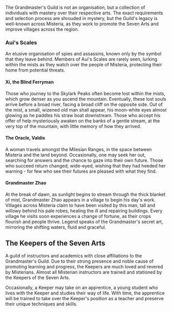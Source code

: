 The Grandmaster's Guild is not an organisation, but a collection of individuals with mastery over their respective arts. The exact requirements and selection process are shrouded in mystery, but the Guild's legacy is well-known across Misteria, as they work to promote the Seven Arts and improve villages across the region.

### Aui's Scales
An elusive organisation of spies and assassins, known only by the symbol that they leave behind. Members of Aui's Scales are rarely seen, lurking within the mists as they watch over the people of Misteria, protecting their home from potential threats.

#### Xi, the Blind Ferryman
Those who journey to the Skylark Peaks often become lost within the mists, which grow denser as you ascend the mountain. Eventually, these lost souls arrive before a broad river, facing a broad cliff on the opposite side. Out of the mist, a small, wizened old man shall appear, his moon-white eyes almost glowing as he paddles his straw boat downstream. Those who accept his offer of help mysteriously awaken on the banks of a gentle stream, at the very top of the mountain, with little memory of how they arrived.

#### The Oracle, Valdis
A woman travels amongst the Milesian Ranges, in the space between Misteria and the land beyond. Occasionally, one may seek her out, searching for answers and the chance to gaze into their own future. Those who succeed return changed, wide-eyed, wishing that they had heeded her warning - for few who see their futures are pleased with what they find.

#### Grandmaster Zhao
At the break of dawn, as sunlight begins to stream through the thick blanket of mist, Grandmaster Zhao appears in a village to begin his day's work. Villages across Misteria claim to have been visited by this man, tall and willowy behind his pale robes, healing the ill and repairing buildings. Every village he visits soon experiences a change of fortune, as their crops flourish and people thrive. Legend speaks of the Grandmaster's secret art, mirroring the shifting waters, fluid and graceful.

## The Keepers of the Seven Arts
A guild of instructors and academics with close affiliations to the Grandmaster's Guild. Due to their strong presence and noble cause of promoting learning and progress, the Keepers are much loved and revered by Misterians. Almost all Misterian instructors are trained and stationed by the Keepers of the Seven Arts.

Occasionally, a Keeper may take on an apprentice, a young student who lives with the Keeper and studies their way of life. With time, the apprentice will be trained to take over the Keeper's position as a teacher and preserve their unique techniques and skills.
